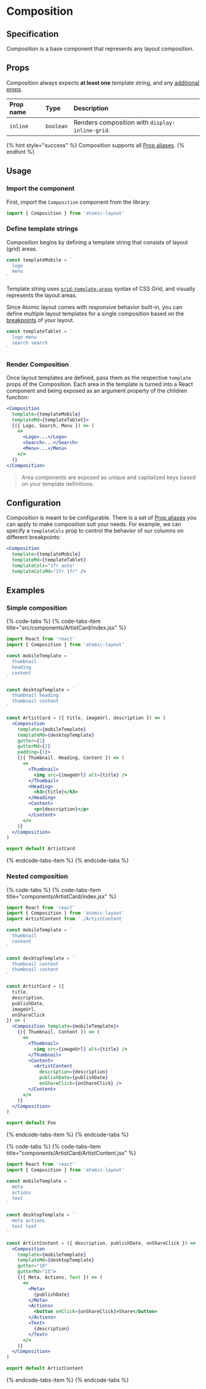 # Composition

## Specification

Composition is a base component that represents any layout composition.

## Props

Composition always expects **at least one** template string, and any [additional props](../fundamentals/prop-aliases.md).

| Prop name | Type | Description |
| :--- | :--- | :--- |
| `inline` | `boolean` | Renders composition with `display: inline-grid`. |

{% hint style="success" %}
Composition supports all [Prop aliases](../fundamentals/prop-aliases.md).
{% endhint %}

## Usage

### Import the component

First, import the `Composition` component from the library:

```jsx
import { Composition } from 'atomic-layout'
```

### Define template strings

Composition begins by defining a template string that consists of layout \(grid\) areas.

```jsx
const templateMobile = `
  logo
  menu
`
```

Template string uses [`grid-template-areas`](https://developer.mozilla.org/en-US/docs/Web/CSS/grid-template-areas) syntax of CSS Grid, and visually represents the layout areas.

Since Atomic layout comes with responsive behavior built-in, you can define multiple layout templates for a single composition based on the [breakpoints](../fundamentals/breakpoints.md) of your layout.

```jsx
const templateTablet = `
  logo menu
  search search
`
```

### Render Composition

Once layout templates are defined, pass them as the respective `template` props of the Composition. Each area in the template is turned into a React component and being exposed as an argument property of the children function:

```jsx
<Composition
  template={templateMobile}
  templateMd={templateTablet}>
  {({ Logo, Search, Menu }) => (
    <>
      <Logo>...</Logo>
      <Search>...</Search>
      <Menu>...</Menu>
    </>
  )}
</Composition>
```

> Area components are exposed as unique and capitalized keys based on your template definitions.

## Configuration

Composition is meant to be configurable. There is a set of [Prop aliases](../fundamentals/prop-aliases.md) you can apply to make composition suit your needs. For example, we can specify a `templateCols` prop to control the behavior of our columns on different breakpoints:

```jsx
<Composition
  template={templateMobile}
  templateMd={templateTablet}
  templateCols="1fr auto"
  templateColsMd="1fr 1fr" />
```

## Examples

### Simple composition

{% code-tabs %}
{% code-tabs-item title="src/components/ArtistCard/index.jsx" %}
```jsx
import React from 'react'
import { Composition } from 'atomic-layout'

const mobileTemplate = `
  thumbnail
  heading
  content
`

const desktopTemplate = `
  thumbnail heading
  thumbnail content
`

const ArtistCard = ({ title, imageUrl, description }) => (
  <Composition
    template={mobileTemplate}
    templateMd={desktopTemplate}
    gutter={1}
    gutterMd={2}
    padding={1}>
    {({ Thumbnail, Heading, Content }) => (
      <>
        <Thumbnail>
          <img src={imageUrl} alt={title} />
        </Thumbail>
        <Heading>
          <h3>{title}</h3>
        </Heading>
        <Content>
          <p>{description}</p>
        </Content>
      </>
    )}
  </Composition>
)

export default ArtistCard
```
{% endcode-tabs-item %}
{% endcode-tabs %}

### Nested composition

{% code-tabs %}
{% code-tabs-item title="components/ArtistCard/index.jsx" %}
```jsx
import React from 'react'
import { Composition } from 'atomic-layout'
import ArtistContent from './ArtistContent'

const mobileTemplate = `
  thumbnail
  content
`

const desktopTemplate = `
  thumbnail content
  thumbnail content
`

const ArtistCard = ({
  title,
  description,
  publishDate,
  imageUrl,
  onShareClick
}) => (
  <Composition template={mobileTemplate}>
    {({ Thumbnail, Content }) => (
      <>
        <Thumbnail>
          <img src={imageUrl} alt={title} />
        </Thumbnail>
        <Content>
          <ArtistContent
            description={description}
            publishDate={publishDate}
            onShareClick={onShareClick} />
        </Content>
      </>
    )}
  </Composition>
)

export default Foo
```
{% endcode-tabs-item %}
{% endcode-tabs %}

{% code-tabs %}
{% code-tabs-item title="components/ArtistCard/ArtistContent.jsx" %}
```jsx
import React from 'react'
import { Composition } from 'atomic-layout'

const mobileTemplate = `
  meta
  actions
  text
`

const desktopTemplate = `
  meta actions
  text text
`

const ArtistContent = ({ description, publishDate, onShareClick }) => (
  <Composition
    template={mobileTemplate}
    templateMd={desktopTemplate}
    gutter="10"
    gutterMd="15">
    {({ Meta, Actions, Text }) => (
      <>
        <Meta>
          {publishDate}
        </Meta>
        <Actions>
          <button onClick={onShareClick}>Share</button>
        </Actions>
        <Text>
          {description}
        </Text>
      </>
    )}
  </Composition>
)

export default ArtistContent
```
{% endcode-tabs-item %}
{% endcode-tabs %}



